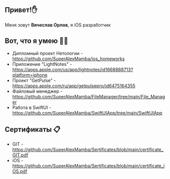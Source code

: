 ## **Привет!✋**

Меня зовут **Вячеслав Орлов**, я iOS разработчик

## **Вот, что я умею 👨‍💻**

+ Дипломный проект Нетологии - https://github.com/SuperAlexMamba/ios_homeworks
+ Приложение "LightNotes" - https://apps.apple.com/us/app/lightnotes/id1668888713?platform=iphone
+ Проект "GetPulse" - https://apps.apple.com/ru/app/getpulsepro/id6475164355
+ Файловый менеджер - https://github.com/SuperAlexMamba/FileManager/tree/main/File_Manager
+ Работа в SwiftUI - https://github.com/SuperAlexMamba/SwiftUIApp/tree/main/SwiftUIApp

## **Сертификаты 📋**

+ GIT - https://github.com/SuperAlexMamba/Sertificates/blob/main/certificate_GIT.pdf
+ iOS - https://github.com/SuperAlexMamba/Sertificates/blob/main/certificate_iOS.pdf

